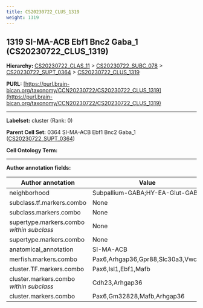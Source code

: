 ```yaml
---
title: CS20230722_CLUS_1319
weight: 1319
---
```

## 1319 SI-MA-ACB Ebf1 Bnc2 Gaba_1 (CS20230722_CLUS_1319)
<b>Hierarchy: </b>
[CS20230722_CLAS_11](../CS20230722_CLAS_11) >
[CS20230722_SUBC_078](../CS20230722_SUBC_078) >
[CS20230722_SUPT_0364](../CS20230722_SUPT_0364) >
[CS20230722_CLUS_1319](../CS20230722_CLUS_1319)

**PURL:** [https://purl.brain-bican.org/taxonomy/CCN20230722/CS20230722_CLUS_1319](https://purl.brain-bican.org/taxonomy/CCN20230722/CS20230722_CLUS_1319)

---


**Labelset:** cluster (Rank: 0)

**Parent Cell Set:** 0364 SI-MA-ACB Ebf1 Bnc2 Gaba_1 ([CS20230722_SUPT_0364](../CS20230722_SUPT_0364))



**Cell Ontology Term:** 

[MARKER GENES.]: #


---

[TRANSFERRED ANNOTATIONS.]: #


[AUTHOR ANNOTATION FIELDS.]: #


**Author annotation fields:**

| Author annotation | Value |
|-------------------|-------|
|neighborhood|Subpallium-GABA;HY-EA-Glut-GABA|
|subclass.tf.markers.combo|None|
|subclass.markers.combo|None|
|supertype.markers.combo _within subclass_|None|
|supertype.markers.combo|None|
|anatomical_annotation|SI-MA-ACB|
|merfish.markers.combo|Pax6,Arhgap36,Gpr88,Slc30a3,Vwc2l|
|cluster.TF.markers.combo|Pax6,Isl1,Ebf1,Mafb|
|cluster.markers.combo _within subclass_|Cdh23,Arhgap36|
|cluster.markers.combo|Pax6,Gm32828,Mafb,Arhgap36|
